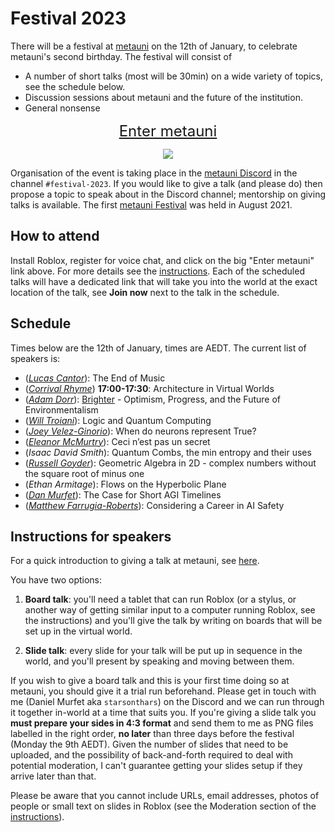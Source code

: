 # Festival 2023

There will be a festival at [metauni](https://www.metauni.org) on the 12th of January, to celebrate metauni's second birthday. The festival will consist of

* A number of short talks (most will be 30min) on a wide variety of topics, see the schedule below.
* Discussion sessions about metauni and the future of the institution.
* General nonsense

<p align="center">
  <span style="font-size:x-large;"><a target="_blank" href="https://www.roblox.com/games/8165217582/The-Rising-Sea">Enter metauni</a></span>
</p>

<p align="center">
<img src="https://user-images.githubusercontent.com/320329/201472401-d4fa2fc7-e83d-4958-9585-a1f8c5f96948.png">
</p>

Organisation of the event is taking place in the [metauni Discord](https://discord.gg/9yBaAxPSK8) in the channel `#festival-2023`. If you would like to give a talk (and please do) then propose a topic to speak about in the Discord channel; mentorship on giving talks is available. The first [metauni Festival](https://metauni.org/posts/festival/festival) was held in August 2021.

## How to attend

Install Roblox, register for voice chat, and click on the big "Enter metauni" link above. For more details see the [instructions](https://metauni.org/posts/instructions/instructions). Each of the scheduled talks will have a dedicated link that will take you into the world at the exact location of the talk, see **Join now** next to the talk in the schedule.

## Schedule

Times below are the 12th of January, times are AEDT. The current list of speakers is:

* (*[Lucas Cantor](https://www.lucascantormusic.com)*): The End of Music
* (*[Corrival Rhyme](https://twitter.com/CorrivalRhyme)*) **17:00-17:30**: Architecture in Virtual Worlds
* (*[Adam Dorr](https://adamdorr.com)*): [Brighter](https://a.co/d/aNprf06) - Optimism, Progress, and the Future of Environmentalism
* (*[Will Troiani](https://williamtroiani.github.io)*): Logic and Quantum Computing
* (*[Joey Velez-Ginorio](https://www.seas.upenn.edu/~joeyv/)*): When do neurons represent True?
* (*[Eleanor McMurtry](https://lnor.net)*): Ceci n’est pas un secret
* (*Isaac David Smith*): Quantum Combs, the min entropy and their uses
* (*[Russell Goyder](https://www.linkedin.com/in/russell-goyder/)*): Geometric Algebra in 2D - complex numbers without the square root of minus one
* (*Ethan Armitage*): Flows on the Hyperbolic Plane
* (*[Dan Murfet](http://therisingsea.org)*): The Case for Short AGI Timelines
* (*[Matthew Farrugia-Roberts](https://far.in.net)*): Considering a Career in AI Safety

## Instructions for speakers

For a quick introduction to giving a talk at metauni, see [here](https://metauni.org/posts/instructions/instructions-admin).

You have two options:

1. **Board talk**: you'll need a tablet that can run Roblox (or a stylus, or another way of getting similar input to a computer running Roblox, see the instructions) and you'll give the talk by writing on boards that will be set up in the virtual world.

2. **Slide talk**: every slide for your talk will be put up in sequence in the world, and you'll present by speaking and moving between them.

If you wish to give a board talk and this is your first time doing so at metauni, you should give it a trial run beforehand. Please get in touch with me (Daniel Murfet aka `starsonthars`) on the Discord and we can run through it together in-world at a time that suits you. If you're giving a slide talk you **must prepare your sides in 4:3 format** and send them to me as PNG files labelled in the right order, **no later** than three days before the festival (Monday the 9th AEDT). Given the number of slides that need to be uploaded, and the possibility of back-and-forth required to deal with potential moderation, I can't guarantee getting your slides setup if they arrive later than that.

Please be aware that you cannot include URLs, email addresses, photos of people or small text on slides in Roblox (see the Moderation section of the [instructions](https://metauni.org/posts/instructions/instructions-admin)).
